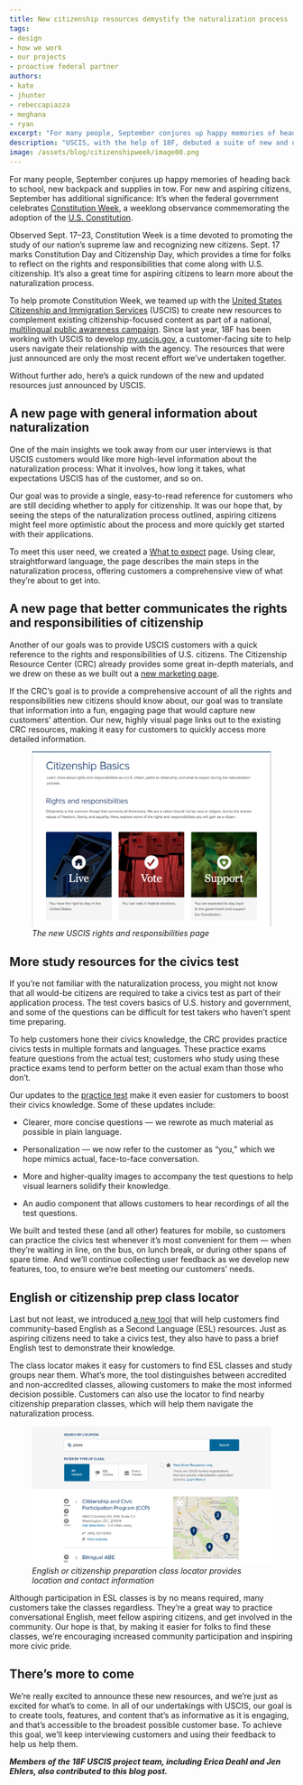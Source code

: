 ```yaml
---
title: New citizenship resources demystify the naturalization process
tags:
- design
- how we work
- our projects
- proactive federal partner
authors:
- kate
- jhunter
- rebeccapiazza
- meghana
- ryan
excerpt: "For many people, September conjures up happy memories of heading back to school, new backpack and supplies in tow. For new and aspiring citizens, September has additional significance: It’s when the federal government celebrates Constitution Week, a weeklong observance commemorating the adoption of the U.S. Constitution."
description: "USCIS, with the help of 18F, debuted a suite of new and updated resources for aspiring citizens to learn about the naturalization process."
image: /assets/blog/citizenshipweek/image00.png
---
```

For many people, September conjures up happy memories of heading back to
school, new backpack and supplies in tow. For new and aspiring citizens,
September has additional significance: It’s when the federal government
celebrates [Constitution
Week](http://www.uscis.gov/news/news-releases/celebrating-constitution-day-and-citizenship-day-naturalization-ceremonies),
a weeklong observance commemorating the adoption of the [U.S.
Constitution](http://www.archives.gov/exhibits/charters/constitution.html).

Observed Sept. 17–23, Constitution Week is a time devoted to promoting
the study of our nation’s supreme law and recognizing new citizens.
Sept. 17 marks Constitution Day and Citizenship Day, which provides a
time for folks to reflect on the rights and responsibilities that come
along with U.S. citizenship. It’s also a great time for aspiring
citizens to learn more about the naturalization process.

To help promote Constitution Week, we teamed up with the [United States
Citizenship and Immigration Services](http://www.uscis.gov/) (USCIS) to
create new resources to complement existing citizenship-focused
content as part of a national, [multilingual public awareness
campaign](https://committocitizenship.org/). Since last year, 18F has
been working with USCIS to develop
[my.uscis.gov](https://my.uscis.gov/), a customer-facing site to help
users navigate their relationship with the agency. The resources that
were just announced are only the most recent effort we’ve undertaken
together.

Without further ado, here’s a quick rundown of the new and updated
resources just announced by USCIS.

## A new page with general information about naturalization

One of the main insights we took away from our user interviews is that
USCIS customers would like more high-level information about the
naturalization process: What it involves, how long it takes, what
expectations USCIS has of the customer, and so on.

Our goal was to provide a single, easy-to-read reference for customers
who are still deciding whether to apply for citizenship. It was our hope
that, by seeing the steps of the naturalization process outlined,
aspiring citizens might feel more optimistic about the process and more
quickly get started with their applications.

To meet this user need, we created a [What to
expect](https://my.uscis.gov/citizenship/what_to_expect) page. Using
clear, straightforward language, the page describes the main steps in
the naturalization process, offering customers a comprehensive view of
what they’re about to get into.

## A new page that better communicates the rights and responsibilities of citizenship

Another of our goals was to provide USCIS customers with a quick
reference to the rights and responsibilities of U.S. citizens. The
Citizenship Resource Center (CRC)
already provides some great in-depth materials, and we drew on these as
we built out a [new marketing
page](https://my.uscis.gov/citizenship/information).

If the CRC’s goal is to provide a comprehensive account of all the
rights and responsibilities new citizens should know about, our goal was
to translate that information into a fun, engaging page that would
capture new customers’ attention. Our new, highly visual
page links out to the
existing CRC resources, making it easy for customers to quickly access
more detailed information.

<figure>
  <img src="/assets/blog/citizenshipweek/image00.png" alt="">
  <figcaption><em>The new USCIS rights and responsibilities page</em></figcaption>
</figure>

## More study resources for the civics test

If you’re not familiar with the naturalization process, you might not
know that all would-be citizens are required to take a civics test as
part of their application process. The test covers basics of U.S.
history and government, and some of the questions can be difficult for
test takers who haven’t spent time preparing.

To help customers hone their civics knowledge, the CRC provides
practice civics tests in multiple formats and languages. These practice exams feature questions
from the actual test; customers who study using these practice exams
tend to perform better on the actual exam than those who don’t.

Our updates to the [practice
test](https://my.uscis.gov/prep/test/civics/view) make it even easier
for customers to boost their civics knowledge. Some of these updates
include:

-   Clearer, more concise questions — we rewrote as much material as
    possible in plain language.

-   Personalization — we now refer to the customer as “you,” which we
    hope mimics actual, face-to-face conversation.

-   More and higher-quality images to accompany the test questions to
    help visual learners solidify their knowledge.

-   An audio component that allows customers to hear recordings of all
    the test questions.

We built and tested these (and all other) features for mobile, so
customers can practice the civics test whenever it’s most convenient for
them — when they’re waiting in line, on the bus, on lunch break, or
during other spans of spare time. And we’ll continue collecting user
feedback as we develop new features, too, to ensure we’re best meeting
our customers’ needs.

## English or citizenship prep class locator

Last but not least, we introduced [a new
tool](https://my.uscis.gov/findaclass) that will help customers find
community-based English as a Second Language (ESL) resources. Just as
aspiring citizens need to take a civics test, they also have to pass a
brief English test to demonstrate their knowledge.

The class locator makes it easy for
customers to find ESL classes and study groups near them. What’s more,
the tool distinguishes between accredited and non-accredited classes,
allowing customers to make the most informed decision possible.
Customers can also use the locator to find nearby citizenship
preparation classes, which will help them navigate the naturalization
process.

<figure>
  <img src="/assets/blog/citizenshipweek/image01.png" alt="">
  <figcaption><em>English or citizenship preparation class locator provides location and contact information</em></figcaption>
</figure>

Although participation in ESL classes is by no means required, many
customers take the classes regardless. They’re a great way to practice
conversational English, meet fellow aspiring citizens, and get involved
in the community. Our hope is that, by making it easier for folks to
find these classes, we’re encouraging increased community participation
and inspiring more civic pride.

## There’s more to come

We’re really excited to announce these new resources, and we’re just as
excited for what’s to come. In all of our undertakings with USCIS, our
goal is to create tools, features, and content that’s as informative as
it is engaging, and that’s accessible to the broadest possible customer
base. To achieve this goal, we’ll keep interviewing customers and using
their feedback to help us help them.

***Members of the 18F USCIS project team, including Erica Deahl and Jen
Ehlers, also contributed to this blog post.***
